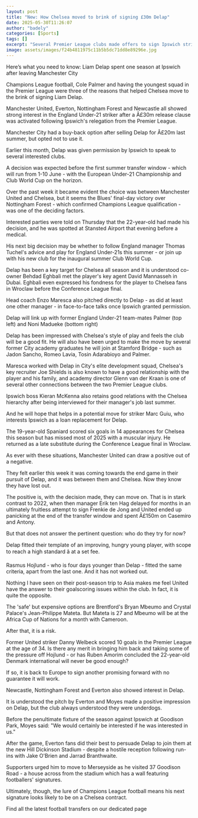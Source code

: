 ```yaml
---
layout: post
title: "New: How Chelsea moved to brink of signing £30m Delap"
date: 2025-05-30T11:26:07
author: "badely"
categories: [Sports]
tags: []
excerpt: "Several Premier League clubs made offers to sign Ipswich striker Liam Delap - so why has he opted for Chelsea?"
image: assets/images/f24b4811975c11b5b5dc71dd8e89296e.jpg
---
```


Here’s what you need to know: Liam Delap spent one season at Ipswich after leaving Manchester City

Champions League football, Cole Palmer and having the youngest squad in the Premier League were three of the reasons that helped Chelsea move to the brink of signing Liam Delap.

Manchester United, Everton, Nottingham Forest and Newcastle all showed strong interest in the England Under-21 striker after a Â£30m release clause was activated following Ipswich's relegation from the Premier League.

Manchester City had a buy-back option after selling Delap for Â£20m last summer, but opted not to use it.

Earlier this month, Delap was given permission by Ipswich to speak to several interested clubs.

A decision was expected before the first summer transfer window - which will run from 1-10 June - with the European Under-21 Championship and Club World Cup on the horizon.

Over the past week it became evident the choice was between Manchester United and Chelsea, but it seems the Blues' final-day victory over Nottingham Forest - which confirmed Champions League qualification - was one of the deciding factors.

Interested parties were told on Thursday that the 22-year-old had made his decision, and he was spotted at Stansted Airport that evening before a medical.

His next big decision may be whether to follow England manager Thomas Tuchel's advice and play for England Under-21s this summer - or join up with his new club for the inaugural summer Club World Cup.

Delap has been a key target for Chelsea all season and it is understood co-owner Behdad Eghbali met the player's key agent David Mannasseh in Dubai. Eghbali even expressed his fondness for the player to Chelsea fans in Wroclaw before the Conference League final.

Head coach Enzo Maresca also pitched directly to Delap - as did at least one other manager - in face-to-face talks once Ipswich granted permission. 

Delap will link up with former England Under-21 team-mates Palmer (top left) and Noni Madueke (bottom right)

Delap has been impressed with Chelsea's style of play and feels the club will be a good fit. He will also have been urged to make the move by several former City academy graduates he will join at Stamford Bridge - such as Jadon Sancho, Romeo Lavia, Tosin Adarabioyo and Palmer.

Maresca worked with Delap in City's elite development squad, Chelsea's key recruiter Joe Shields is also known to have a good relationship with the player and his family, and academy director Glenn van der Kraan is one of several other connections between the two Premier League clubs.

Ipswich boss Kieran McKenna also retains good relations with the Chelsea hierarchy after being interviewed for their manager's job last summer.

And he will hope that helps in a potential move for striker Marc Guiu, who interests Ipswich as a loan replacement for Delap.

The 19-year-old Spaniard scored six goals in 14 appearances for Chelsea this season but has missed most of 2025 with a muscular injury. He returned as a late substitute during the Conference League final in Wroclaw.

As ever with these situations, Manchester United can draw a positive out of a negative.

They felt earlier this week it was coming towards the end game in their pursuit of Delap, and it was between them and Chelsea. Now they know they have lost out.

The positive is, with the decision made, they can move on. That is in stark contrast to 2022, when then manager Erik ten Hag delayed for months in an ultimately fruitless attempt to sign Frenkie de Jong and United ended up panicking at the end of the transfer window and spent Â£150m on Casemiro and Antony.

But that does not answer the pertinent question: who do they try for now?

Delap fitted their template of an improving, hungry young player, with scope to reach a high standard â at a set fee.

Rasmus Hojlund - who is four days younger than Delap - fitted the same criteria, apart from the last one. And it has not worked out.

Nothing I have seen on their post-season trip to Asia makes me feel United have the answer to their goalscoring issues within the club. In fact, it is quite the opposite.

The 'safe' but expensive options are Brentford's Bryan Mbeumo and Crystal Palace's Jean-Philippe Mateta. But Mateta is 27 and Mbeumo will be at the Africa Cup of Nations for a month with Cameroon.

After that, it is a risk.

Former United striker Danny Welbeck scored 10 goals in the Premier League at the age of 34. Is there any merit in bringing him back and taking some of the pressure off Hojlund - or has Ruben Amorim concluded the 22-year-old Denmark international will never be good enough?

If so, it is back to Europe to sign another promising forward with no guarantee it will work.

Newcastle, Nottingham Forest and Everton also showed interest in Delap.

It is understood the pitch by Everton and Moyes made a positive impression on Delap, but the club always understood they were underdogs.

Before the penultimate fixture of the season against Ipswich at Goodison Park, Moyes said: "We would certainly be interested if he was interested in us."

After the game, Everton fans did their best to persuade Delap to join them at the new Hill Dickinson Stadium - despite a hostile reception following run-ins with Jake O'Brien and Jarrad Branthwaite.

Supporters urged him to move to Merseyside as he visited 37 Goodison Road - a house across from the stadium which has a wall featuring footballers' signatures.

Ultimately, though, the lure of Champions League football means his next signature looks likely to be on a Chelsea contract.

Find all the latest football transfers on our dedicated page

